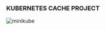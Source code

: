 
<h3> KUBERNETES CACHE PROJECT </h3>

![minikube](https://github.com/ferguddm/kubernetes-cache-project/assets/58135307/abb3154f-cbf9-474d-8fbb-4201d2428a4e)
